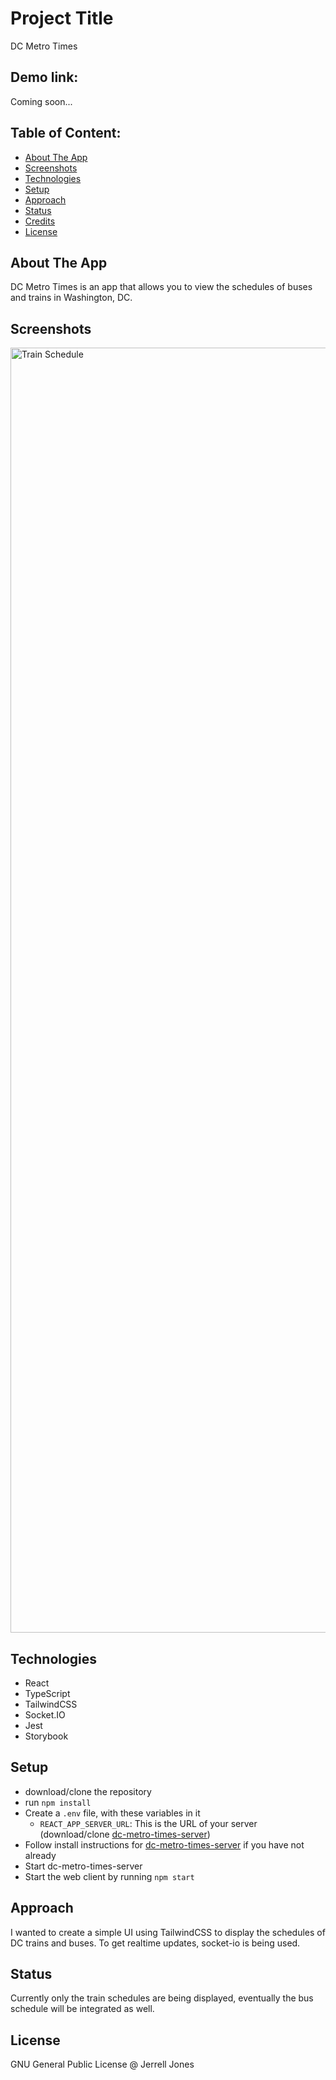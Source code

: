 # Project Title
DC Metro Times
## Demo link:
Coming soon...

## Table of Content:

- [About The App](#about-the-app)
- [Screenshots](#screenshots)
- [Technologies](#technologies)
- [Setup](#setup)
- [Approach](#approach)
- [Status](#status)
- [Credits](#credits)
- [License](#license)

## About The App
DC Metro Times is an app that allows you to view the schedules of buses and trains in Washington, DC.

## Screenshots

<img width="2056" alt="Train Schedule" src="https://user-images.githubusercontent.com/78396656/171270790-11648c5e-e513-423d-964e-64de6d21f9ab.png">

## Technologies
- React
- TypeScript
- TailwindCSS
- Socket.IO
- Jest
- Storybook

## Setup
- download/clone the repository
- run `npm install`
- Create a `.env` file, with these variables in it
    - `REACT_APP_SERVER_URL`: This is the URL of your server (download/clone [dc-metro-times-server](https://github.com/jayjonesdev/dc-metro-times-server))
- Follow install instructions for [dc-metro-times-server](https://github.com/jayjonesdev/dc-metro-times-server) if you have not already
- Start dc-metro-times-server
- Start the web client by running `npm start` 

## Approach
I wanted to create a simple UI using TailwindCSS to display the schedules of DC trains and buses. To get realtime updates, socket-io is being used.

## Status
Currently only the train schedules are being displayed, eventually the bus schedule will be integrated as well.

## License

GNU General Public License @ Jerrell Jones
